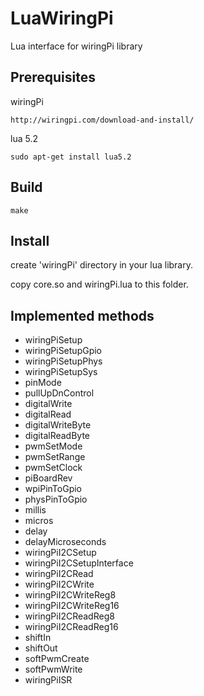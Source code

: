 # LuaWiringPi
Lua interface for wiringPi library

Prerequisites
-------------
  wiringPi
  
    http://wiringpi.com/download-and-install/
    
  lua 5.2
  
    sudo apt-get install lua5.2
    
Build
-----

    make
   
Install
-------
  create 'wiringPi' directory in your lua library.
  
  copy core.so and wiringPi.lua to this folder.
  
Implemented methods
-------------------
  - wiringPiSetup
  - wiringPiSetupGpio
  - wiringPiSetupPhys
  - wiringPiSetupSys
  - pinMode
  - pullUpDnControl
  - digitalWrite
  - digitalRead
  - digitalWriteByte
  - digitalReadByte
  - pwmSetMode
  - pwmSetRange
  - pwmSetClock
  - piBoardRev
  - wpiPinToGpio
  - physPinToGpio
  - millis
  - micros
  - delay
  - delayMicroseconds
  - wiringPiI2CSetup
  - wiringPiI2CSetupInterface
  - wiringPiI2CRead
  - wiringPiI2CWrite
  - wiringPiI2CWriteReg8
  - wiringPiI2CWriteReg16
  - wiringPiI2CReadReg8
  - wiringPiI2CReadReg16
  - shiftIn
  - shiftOut
  - softPwmCreate
  - softPwmWrite
  - wiringPiISR
